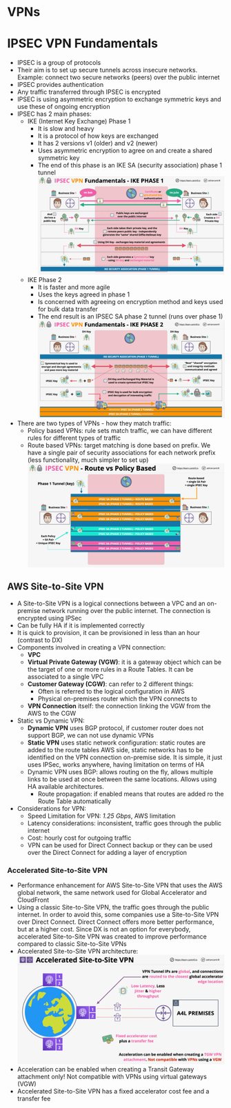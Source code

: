 # VPNs

# IPSEC VPN Fundamentals

- IPSEC is a group of protocols
- Their aim is to set up secure tunnels across insecure networks. Example: connect two secure networks (peers) over the public internet
- IPSEC provides authentication
- Any traffic transferred through IPSEC is encrypted
- IPSEC is using asymmetric encryption to exchange symmetric keys and use these of ongoing encryption
- IPSEC has 2 main phases:
    - IKE (Internet Key Exchange) Phase 1
        - It is slow and heavy
        - It is a protocol of how keys are exchanged
        - It has 2 versions v1 (older) and v2 (newer)
        - Uses asymmetric encryption to agree on and create a shared symmetric key
        - The end of this phase is an IKE SA (security association) phase 1 tunnel
        ![IPSEC phase 1 architecture](images/IPSECvpn2.png)
    - IKE Phase 2
        - It is faster and more agile
        - Uses the keys agreed in phase 1
        - Is concerned with agreeing on encryption method and keys used for bulk data transfer
        - The end result is an IPSEC SA phase 2 tunnel (runs over phase 1)
        ![IPSEC phase 2 architecture](images/IPSECvpn3.png)
- There are two types of VPNs - how they match traffic:
    - Policy based VPNs: rule sets match traffic, we can have different rules for different types of traffic
    - Route based VPNs: target matching is done based on prefix. We have a single pair of security associations for each network prefix (less functionality, much simpler to set up)
    ![Route vs Policy Based VPNs](images/IPSECvpn4.png)

## AWS Site-to-Site VPN

- A Site-to-Site VPN is a logical connections between a VPC and an on-premise network running over the public internet. The connection is encrypted using IPSec
- Can be fully HA if it is implemented correctly
- It is quick to provision, it can be provisioned in less than an hour (contrast to DX)
- Components involved in creating a VPN connection:
    - **VPC**
    - **Virtual Private Gateway (VGW)**: it is a gateway object which can be the target of one or more rules in a Route Tables. It can be associated to a single VPC
    - **Customer Gateway (CGW)**: can refer to 2 different things:
        - Often is referred to the logical configuration in AWS
        - Physical on-premises router which the VPN connects to
    - **VPN Connection** itself: the connection linking the VGW from the AWS to the CGW
- Static vs Dynamic VPN:
    - **Dynamic VPN** uses BGP protocol, if customer router does not support BGP, we can not use dynamic VPNs
    - **Static VPN** uses static network configuration: static routes are added to the route tables AWS side, static networks has to be identified on the VPN connection on-premise side. It is simple, it just uses IPSec, works anywhere, having limitation on terms of HA
    - Dynamic VPN uses BGP: allows routing on the fly, allows multiple links to be used at once between the same locations. Allows using HA available architectures.
        - Route propagation: if enabled means that routes are added ro the Route Table automatically
- Considerations for VPN:
    - Speed Limitation for VPN: *1.25 Gbps*, AWS limitation
    - Latency considerations: inconsistent, traffic goes through the public internet
    - Cost: hourly cost for outgoing traffic
    - VPN can be used for Direct Connect backup or they can be used over the Direct Connect for adding a layer of encryption

### Accelerated Site-to-Site VPN

- Performance enhancement for AWS Site-to-Site VPN that uses the AWS global network, the same network used for Global Accelerator and CloudFront
- Using a classic Site-to-Site VPN, the traffic goes through the public internet. In order to avoid this, some companies use a Site-to-Site VPN over Direct Connect. Direct Connect offers more better performance, but at a higher cost. Since DX is not an option for everybody, accelerated Site-to-Site VPN was created to improve performance compared to classic Site-to-Site VPNs
- Accelerated Site-to-Site VPN architecture:
![Accelerated Site-to-Site VPN](images/AcceleratedS2SVPN1.png)
- Acceleration can be enabled when creating a Transit Gateway attachment only! Not compatible with VPNs using virtual gateways (VGW)
- Accelerated Site-to-Site VPN has a fixed accelerator cost fee and a transfer fee
